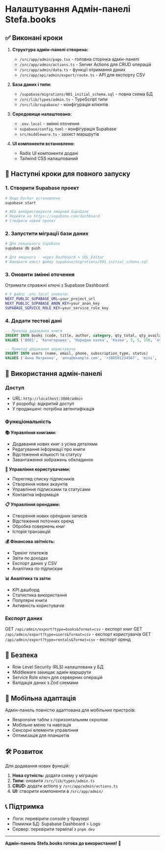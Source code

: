 # Налаштування Адмін-панелі Stefa.books

## ✅ Виконані кроки

1. **Структура адмін-панелі створена:**
   - `/src/app/admin/page.tsx` - головна сторінка адмін-панелі
   - `/src/app/admin/actions.ts` - Server Actions для CRUD операцій
   - `/src/app/admin/data.ts` - функції отримання даних
   - `/src/app/api/admin/export/route.ts` - API для експорту CSV

2. **База даних і типи:**
   - `/supabase/migrations/001_initial_schema.sql` - повна схема БД
   - `/src/lib/types/admin.ts` - TypeScript типи
   - `/src/lib/supabase/` - конфігурація клієнтів

3. **Середовище налаштовано:**
   - `.env.local` - змінні оточення
   - `supabase/config.toml` - конфігурація Supabase
   - `src/middleware.ts` - захист маршрутів

4. **UI компоненти встановлено:**
   - Radix UI компоненти додані
   - Tailwind CSS налаштований

## 🔧 Наступні кроки для повного запуску

### 1. Створити Supabase проект

```bash
# Якщо Docker встановлено
supabase start

# Або використовувати хмарний Supabase
# Перейти на https://supabase.com/dashboard
# Створити новий проект
```

### 2. Запустити міграції бази даних

```bash
# Для локального Supabase
supabase db push

# Для хмарного - через Dashboard > SQL Editor
# Виконати вміст файлу supabase/migrations/001_initial_schema.sql
```

### 3. Оновити змінні оточення

Отримати справжні ключі з Supabase Dashboard:

```bash
# У файлі .env.local оновити:
NEXT_PUBLIC_SUPABASE_URL=your_project_url
NEXT_PUBLIC_SUPABASE_ANON_KEY=your_anon_key
SUPABASE_SERVICE_ROLE_KEY=your_service_role_key
```

### 4. Додати тестові дані

```sql
-- Приклад додавання книги
INSERT INTO books (code, title, author, category, qty_total, qty_available, price_uah, status)
VALUES ('B001', 'Котигорошко', 'Народна казка', 'Казки', 5, 5, 150, 'available');

-- Приклад додавання користувача  
INSERT INTO users (name, email, phone, subscription_type, status)
VALUES ('Анна Петренко', 'anna@example.com', '+380501234567', 'mini', 'active');
```

## 🚀 Використання адмін-панелі

### Доступ
- URL: `http://localhost:3000/admin`
- У розробці: відкритий доступ
- У продакшені: потрібна автентифікація

### Функціональність

**📚 Управління книгами:**
- Додавання нових книг з усіма деталями
- Редагування інформації про книги
- Відстеження кількості та статусу
- Завантаження зображень обкладинок

**👥 Управління користувачами:**
- Перегляд списку підписників
- Створення нових акаунтів
- Управління підписками та статусами
- Контактна інформація

**📋 Управління орендами:**
- Створення нових орендних записів
- Відстеження поточних оренд
- Обробка повернень книг
- Історія транзакцій

**💰 Фінансова звітність:**
- Трекінг платежів
- Звіти по доходах
- Експорт даних у CSV
- Аналітика по підпискам

**📊 Аналітика та звіти:**
- KPI дашборд
- Статистика використання
- Популярні книги
- Активність користувачів

### Експорт даних
GET `/api/admin/export?type=books&format=csv` - експорт книг
GET `/api/admin/export?type=users&format=csv` - експорт користувачів
GET `/api/admin/export?type=rentals&format=csv` - експорт оренд

## 🔐 Безпека

- Row Level Security (RLS) налаштована у БД
- Middleware захищає адмін маршрути  
- Service Role ключ для серверних операцій
- Валідація даних з Zod схемами

## 📱 Мобільна адаптація

Адмін-панель повністю адаптована для мобільних пристроїв:
- Responsive табли з горизонтальним скролом
- Мобільне меню та навігація
- Сенсорні елементи управління
- Оптимізація для планшетів

## 🛠️ Розвиток

Для додавання нових функцій:

1. **Нова сутність:** додати схему у міграцію
2. **Типи:** оновити `/src/lib/types/admin.ts`
3. **CRUD:** додати actions у `/src/app/admin/actions.ts`
4. **UI:** створити компоненти в `/src/app/admin/`

## 📞 Підтримка

- Логи: перевірити console у браузері
- Помилки БД: Supabase Dashboard > Logs
- Сервер: перевірити терміnal з `pnpm dev`

---

**Адмін-панель Stefa.books готова до використання!** 🎉